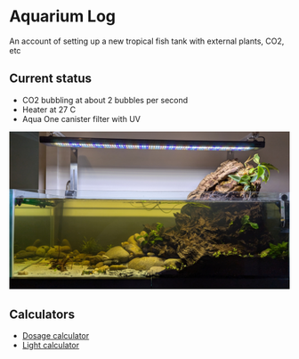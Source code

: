 # Aquarium Log

An account of setting up a new tropical fish tank with external plants, CO2, etc

## Current status

- CO2 bubbling at about 2 bubbles per second
- Heater at 27 C
- Aqua One canister filter with UV

![status as of aug 13th 2024](images/20240813.jpg)

## Calculators

- [Dosage calculator](https://docs.google.com/spreadsheets/d/1_vBNEu3wStDuWqnCudZdVtwjAx2mr94I-8yxgz4mpK8/edit?gid=0#gid=0)
- [Light calculator](https://docs.google.com/spreadsheets/d/1IrqIBygd8MKEA3pOYLY1BDArz8S-sklm/edit?gid=811352064#gid=811352064)
